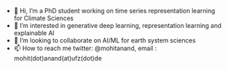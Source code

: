 - 👋 Hi, I’m a PhD student working on time series representation learning for Climate Sciences
- 👀 I’m interested in generative deep learning, representation learning and explainable AI
- 💞️ I’m looking to collaborate on AI/ML for earth system sciences
- 📫 How to reach me twitter: @mohitanand, email : mohit(dot)anand(at)ufz(dot)de
